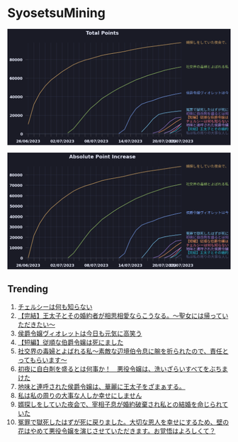 # SyosetsuMining


![](https://raw.githubusercontent.com/exc4l/SyosetsuMining/main/plots/point_trend.png)

![](https://raw.githubusercontent.com/exc4l/SyosetsuMining/main/plots/point_increase.png)


## Trending

1. [チェルシーは何も知らない](https://ncode.syosetu.com/n2575ii/)
2. [【完結】王太子とその婚約者が相思相愛ならこうなる。～聖女には帰っていただきたい～](https://ncode.syosetu.com/n2367ii/)
3. [侯爵令嬢ヴィオレットは今日も元気に高笑う](https://ncode.syosetu.com/n8950ih/)
4. [【短編】従順な伯爵令嬢は死にました](https://ncode.syosetu.com/n1522ii/)
5. [社交界の毒婦とよばれる私～素敵な辺境伯令息に腕を折られたので、責任とってもらいます～](https://ncode.syosetu.com/n5182ih/)
6. [初夜に自白剤を盛るとは何事か！　悪役令嬢は、洗いざらいすべてをぶちまけた](https://ncode.syosetu.com/n1023ii/)
7. [地味と連呼された侯爵令嬢は、華麗に王太子をざまぁする。](https://ncode.syosetu.com/n1251ii/)
8. [私は私の周りの大事な人しか幸せにしません](https://ncode.syosetu.com/n2555ii/)
9. [婿探しをしていた夜会で、宰相子息が婚約破棄され私との結婚を命じられていた](https://ncode.syosetu.com/n1855ih/)
10. [冤罪で獄死したはずが死に戻りました。大切な恩人を幸せにするため、壁の花はやめて悪役令嬢を演じさせていただきます。お覚悟はよろしくて？](https://ncode.syosetu.com/n0283ii/)
